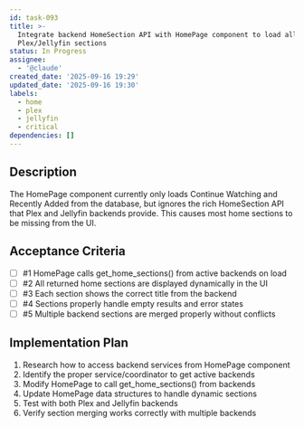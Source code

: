```yaml
---
id: task-093
title: >-
  Integrate backend HomeSection API with HomePage component to load all
  Plex/Jellyfin sections
status: In Progress
assignee:
  - '@claude'
created_date: '2025-09-16 19:29'
updated_date: '2025-09-16 19:30'
labels:
  - home
  - plex
  - jellyfin
  - critical
dependencies: []
---
```


## Description

The HomePage component currently only loads Continue Watching and Recently Added from the database, but ignores the rich HomeSection API that Plex and Jellyfin backends provide. This causes most home sections to be missing from the UI.

## Acceptance Criteria
<!-- AC:BEGIN -->
- [ ] #1 HomePage calls get_home_sections() from active backends on load
- [ ] #2 All returned home sections are displayed dynamically in the UI
- [ ] #3 Each section shows the correct title from the backend
- [ ] #4 Sections properly handle empty results and error states
- [ ] #5 Multiple backend sections are merged properly without conflicts
<!-- AC:END -->

## Implementation Plan

1. Research how to access backend services from HomePage component
2. Identify the proper service/coordinator to get active backends
3. Modify HomePage to call get_home_sections() from backends
4. Update HomePage data structures to handle dynamic sections
5. Test with both Plex and Jellyfin backends
6. Verify section merging works correctly with multiple backends
